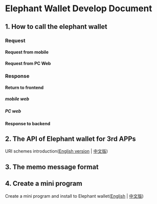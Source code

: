 # Elephant Wallet Develop Document

## 1. How to call the elephant wallet

### Request

#### Request from mobile

#### Request from PC Web

### Response

#### Return to frontend

##### mobile web

##### PC web

#### Response to backend

## 2. The API of Elephant wallet for 3rd APPs

URI schemes introduction([English version](./elaphant_uri_schemes.md) | [中文版](./elaphant_uri_schemes_cn.md))

## 3. The memo message format

## 4. Create a mini program

Create a mini program and install to Elephant wallet([English](./capsule_guide/capsule_tools_en.md) | [中文版](./capsule_guide/capsule_tools_cn.md))
